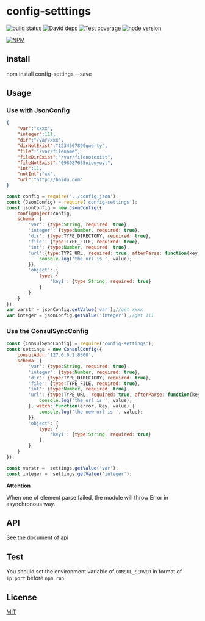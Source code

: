 # config-setttings

[![build status][travis-image]][travis-url]
[![David deps][david-image]][david-url]
[![Test coverage][coveralls-image]][coveralls-url]
[![node version][node-image]][node-url]

[npm-url]: https://npmjs.org/package/config-settings
[travis-image]: https://img.shields.io/travis/yunnysunny/config-settings.svg?style=flat-square
[travis-url]: https://travis-ci.org/yunnysunny/config-settings
[coveralls-image]: https://img.shields.io/coveralls/yunnysunny/config-settings.svg?style=flat-square
[coveralls-url]: https://coveralls.io/r/yunnysunny/config-settings?branch=master
[david-image]: https://img.shields.io/david/yunnysunny/config-settings.svg?style=flat-square
[david-url]: https://david-dm.org/yunnysunny/config-settings
[node-image]: https://img.shields.io/badge/node.js-%3E=_6-green.svg?style=flat-square
[node-url]: http://nodejs.org/download/

[![NPM](https://nodei.co/npm/config-settings.png?downloads=true)](https://nodei.co/npm/node-config-settings/)  

## install

npm install config-settings --save

## Usage
### Use with JsonConfig
```json
{
    "var":"xxxx",
    "integer":111,
    "dir":"/var/xxx",
    "dirNotExist":"1234567890qwerty",
    "file":"/var/filename",
    "fileDirExist":"/var/filenotexist",
    "fileNotExist":"098987655oiouyuyt",
    "int":11,
    "notInt":"xx",
    "url":"http://baidu.com"
}
```

```javascript
const config = require('../config.json');
const {JsonConfig} = require('config-settings');
const jsonConfig = new JsonConfig({
    configObject:config,
    schema: {
        'var': {type:String, required: true},
        'integer': {type:Number, required: true},
        'dir': {type:TYPE_DIRECTORY, required: true},
        'file': {type:TYPE_FILE, required: true},
        'int': {type:Number, required: true},
        'url':{type:TYPE_URL, required: true, afterParse: function(key, value, isFromWatch) {
            console.log('the url is ', value);
        }},
        'object': {
            type: {
                'key1': {type:String, required: true}
            }
        }
    }
});
var varstr = jsonConfig.getValue('var');//get xxxx
var integer = jsonConfig.getValue('integer');//get 111

```

### Use the ConsulSyncConfig

```javascript
const {ConsulSyncConfig} = require('config-settings');
const settings = new ConsulConfig({
    consulAddr:'127.0.0.1:8500', 
    schema: {
        'var': {type:String, required: true},
        'integer': {type:Number, required: true},
        'dir': {type:TYPE_DIRECTORY, required: true},
        'file': {type:TYPE_FILE, required: true},
        'int': {type:Number, required: true},
        'url': {type:TYPE_URL, required: true, afterParse: function(key, value, isFromWatch) {
            console.log('the url is ', value);
        }, watch: function(error, key, value) {
            console.log('the new url is ', value);
        }},
        'object': {
            type: {
                'key1': {type:String, required: true}
            }
        }
    }
});

const varstr =  settings.getValue('var');
const integer =  settings.getValue('integer');
```

**Attention**

When one of element parse failed, the module will throw Error in asynchronous way.

## API

See the document of [api](doc/api.md)


## Test

You should set the environment variable of `CONSUL_SERVER` in format of `ip:port` before `npm run`.

## License

[MIT](LICENSE)
